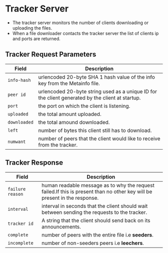 # Tracker Server
* The tracker server monitors the number of clients downloading or uploading the files.
* When a file downloader contacts the tracker server the list of clients ip and ports are returned.

## Tracker Request Parameters
|	 Field		|	Description	|
|	-------		|	-----------	|
| `info-hash`		| urlencoded 20-byte SHA 1 hash value of the info key from the Metainfo file. |
| `peer id` 		| urlencoded 20-byte string used as a unique ID for the client generated by the client at startup. |
| `port`		| the port on which the client is listening. |
|  `uploaded` 		| the total amount uploaded. |
|  `downloaded` 	| the total amound downloaded. |
| `left`		| number of bytes this client still has to download. |
| `numwant` 		| number of peers that the client would like to receive from the tracker. |

## Tracker Response 
|	Field 		| 	Description	|
|	-----		| 	-----------	|
|   `failure reason`	| human readable message as to why the request failed.If this is present than no other key will be present in the response. |
|    `interval` 	| interval in seconds that the client should wait between sending the requests to the tracker. |
| `tracker id` 		| A string that the client should send back on its announcements. |
| `complete`		| number of peers with the entire file i.e **seeders**. |
| `incomplete` 		| number of non-seeders peers i.e **leechers**.|
            
